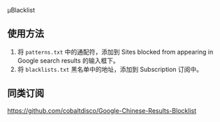 μBlacklist

## 使用方法

1. 将 `patterns.txt` 中的通配符，添加到 Sites blocked from appearing in Google search results 的输入框下。
2. 将 `blacklists.txt` 黑名单中的地址，添加到 Subscription 订阅中。

## 同类订阅

https://github.com/cobaltdisco/Google-Chinese-Results-Blocklist
